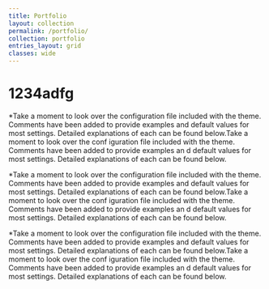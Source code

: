 ```yaml
---
title: Portfolio
layout: collection
permalink: /portfolio/
collection: portfolio
entries_layout: grid
classes: wide
---
```


<h1> 1234adfg </h1>

*Take a moment to look over the configuration file included with the theme. 
Comments have been added to provide examples and default values for most settings. 
Detailed explanations of each can be found below.Take a moment to look over the conf
iguration file included with the theme. Comments have been added to provide examples an
d default values for most settings. Detailed explanations of each can be found below.

*Take a moment to look over the configuration file included with the theme. 
Comments have been added to provide examples and default values for most settings. 
Detailed explanations of each can be found below.Take a moment to look over the conf
iguration file included with the theme. Comments have been added to provide examples an
d default values for most settings. Detailed explanations of each can be found below.

*Take a moment to look over the configuration file included with the theme. 
Comments have been added to provide examples and default values for most settings. 
Detailed explanations of each can be found below.Take a moment to look over the conf
iguration file included with the theme. Comments have been added to provide examples an
d default values for most settings. Detailed explanations of each can be found below.
